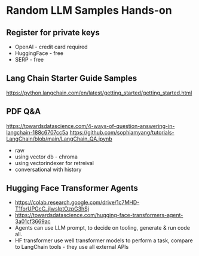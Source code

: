 # Random LLM Samples Hands-on

## Register for private keys
- OpenAI - credit card required
- HuggingFace - free
- SERP - free

## Lang Chain Starter Guide Samples
https://python.langchain.com/en/latest/getting_started/getting_started.html

## PDF Q&A
https://towardsdatascience.com/4-ways-of-question-answering-in-langchain-188c6707cc5a
https://github.com/sophiamyang/tutorials-LangChain/blob/main/LangChain_QA.ipynb
- raw
- using vector db - chroma
- using vectorindexer for retreival
- conversational with history

## Hugging Face Transformer Agents
- https://colab.research.google.com/drive/1c7MHD-T1forUPGcC_jlwsIptOzpG3hSj
- https://towardsdatascience.com/hugging-face-transformers-agent-3a01cf3669ac
- Agents can use LLM prompt, to decide on tooling, generate & run code all. 
- HF transformer use well transformer models to perform a task, compare to LangChain tools - they use all external APIs 